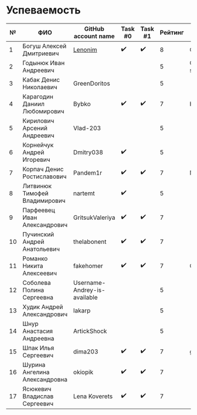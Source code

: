 # Успеваемость #

| №  | ФИО                            | GitHub account name                  | Task #0          |  Task #1         | Рейтинг |Доклад        |
|----|--------------------------------|--------------------------------------|------------------|------------------|---------|--------------|
| 1  | Богуш Алексей Дмитриевич       | [Lenonim](https://github.com/Lenonim)|:heavy_check_mark:|:heavy_check_mark:|8        |Cmake         |
| 2  | Годынюк Иван Андреевич         |                                      |                  |                  |5        |C++ standards |
| 3  | Кабак Денис Николаевич         | GreenDoritos                         |                  |                  |5        |              |
| 4  | Карагодин Даниил Любомирович   | Bybko                                |:heavy_check_mark:|:heavy_check_mark:|7        |Hello git!    |
| 5  | Кирилович Арсений Андреевич    | Vlad-203                             |                  |                  |5        |              |
| 6  | Корнейчук Андрей Игоревич      | Dmitry038                            |:heavy_check_mark:|                  |5        |              |
| 7  | Корпач Денис Ростиславович     | Pandem1r                             |:heavy_check_mark:|:heavy_check_mark:|7        |MS VS         |
| 8  | Литвинюк Тимофей Владимирович  | nartemt                              |:heavy_check_mark:|                  |5        |              |
| 9  | Парфеевец Иван Александрович   | GritsukValeriya                      |:heavy_check_mark:|:heavy_check_mark:|7        |              |
| 10 | Пучинский Андрей Анатольевич   | theIabonent                          |:heavy_check_mark:|:heavy_check_mark:|7        |              |
| 11 | Романко Никита Алексеевич      | fakehomer                            |:heavy_check_mark:|:heavy_check_mark:|7        |GitHub        |
| 12 | Соболева Полина Сергеевна      | Username-Andrey-is-available         |                  |                  |5        |              |
| 13 | Худик Андрей Александрович     | lakarp                               |                  |                  |5        |              |
| 14 | Шнур Анастасия Андреевна       | ArtickShock                          |                  |                  |5        |              |
| 15 | Шпак Илья Сергеевич            | dima203                              |:heavy_check_mark:|:heavy_check_mark:|7        |git           |
| 16 | Шурина Ангелина Александровна  | okiopik                              |:heavy_check_mark:|:heavy_check_mark:|7        |              |
| 17 | Ясюкевич Владислав Сергеевич   | Lena Koverets                        |:heavy_check_mark:|:heavy_check_mark:|7        |              |